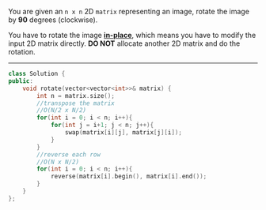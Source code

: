 You are given an `n x n` 2D `matrix` representing an image, rotate the image by **90** degrees (clockwise).

You have to rotate the image [**in-place**](https://en.wikipedia.org/wiki/In-place_algorithm), which means you have to modify the input 2D matrix directly. **DO NOT** allocate another 2D matrix and do the rotation.

---
```cpp
class Solution {
public:
    void rotate(vector<vector<int>>& matrix) {
        int n = matrix.size();
        //transpose the matrix
        //O(N/2 x N/2)
        for(int i = 0; i < n; i++){
            for(int j = i+1; j < n; j++){
                swap(matrix[i][j], matrix[j][i]);
            }
        }
        //reverse each row
        //O(N x N/2)
        for(int i = 0; i < n; i++){
            reverse(matrix[i].begin(), matrix[i].end());    
        }
    }
};
```
